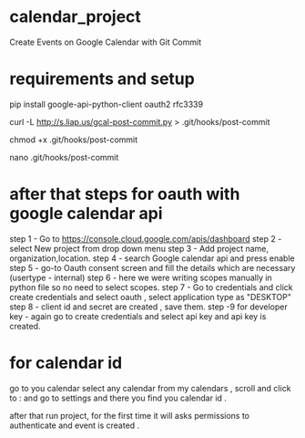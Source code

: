 # calendar_project
Create Events on Google Calendar with Git Commit

# requirements and setup

pip install google-api-python-client oauth2 rfc3339

curl -L http://s.liap.us/gcal-post-commit.py > .git/hooks/post-commit

chmod +x .git/hooks/post-commit

nano .git/hooks/post-commit

# after that steps for oauth with google calendar api

step 1 - Go to https://console.cloud.google.com/apis/dashboard
step 2 - select  New project from drop down menu
step 3 - Add project name, organization,location.
step 4 - search Google calendar api and press enable
step 5 - go-to Oauth consent screen and fill the details which are necessary (usertype - internal)
step 6 - here we were writing scopes manually in python file so no need to select scopes.
step 7 - Go to credentials and click create credentials and select oauth , select application type as "DESKTOP"
step 8 - client id and secret are created , save them.
step -9 for developer key - again go to create credentials and select api key and api key is created.

# for calendar id
go to you calendar select any calendar from my calendars , scroll and click to : and go to settings and there you find you calendar id .

after that run project, for the first time it will asks permissions to authenticate and event is created .
